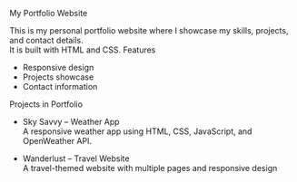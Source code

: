 My Portfolio Website

This is my personal portfolio website where I showcase my skills, projects, and contact details.  
It is built with HTML and CSS.
 Features
- Responsive design
- Projects showcase
- Contact information

 Projects in Portfolio
- Sky Savvy – Weather App  
  A responsive weather app using HTML, CSS, JavaScript, and OpenWeather API.

- Wanderlust – Travel Website  
  A travel-themed website with multiple pages and responsive design
